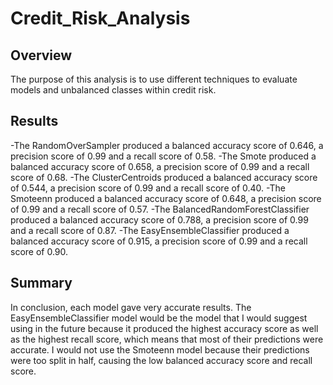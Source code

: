 # Credit_Risk_Analysis 

## Overview
The purpose of this analysis is to use different techniques to evaluate models and unbalanced classes within credit risk.

## Results
-The RandomOverSampler produced a balanced accuracy score of 0.646, a precision score of 0.99 and a recall score of 0.58.
-The Smote produced a balanced accuracy score of 0.658, a precision score of 0.99 and a recall score of 0.68.
-The ClusterCentroids produced a balanced accuracy score of 0.544, a precision score of 0.99 and a recall score of 0.40.
-The Smoteenn produced a balanced accuracy score of 0.648, a precision score of 0.99 and a recall score of 0.57.
-The BalancedRandomForestClassifier produced a balanced accuracy score of 0.788, a precision score of 0.99 and a recall score of 0.87.
-The EasyEnsembleClassifier produced a balanced accuracy score of 0.915, a precision score of 0.99 and a recall score of 0.90.

## Summary
In conclusion, each model gave very accurate results. The EasyEnsembleClassifier model would be the model that I would suggest using in the future because it produced the highest accuracy score as well as the highest recall score, which means that most of their predictions were accurate. I would not use the Smoteenn model because their predictions were too split in half, causing the low balanced accuracy score and recall score. 
